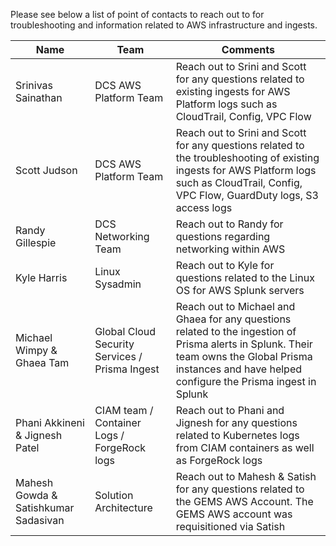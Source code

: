 Please see below a list of point of contacts to reach out to for troubleshooting and information related to AWS infrastructure and ingests.


| Name | Team | Comments|
|--|--|--|
| Srinivas Sainathan | DCS AWS Platform Team | Reach out to Srini and Scott for any questions related to existing ingests for AWS Platform logs such as CloudTrail, Config, VPC Flow |
| Scott Judson | DCS AWS Platform Team | Reach out to Srini and Scott for any questions related to the troubleshooting of existing ingests for AWS Platform logs such as CloudTrail, Config, VPC Flow, GuardDuty logs, S3 access logs |
| Randy Gillespie | DCS Networking Team | Reach out to Randy for questions regarding networking within AWS |
| Kyle Harris | Linux Sysadmin | Reach out to Kyle for questions related to the Linux OS for AWS Splunk servers |
| Michael Wimpy & Ghaea Tam | Global Cloud Security Services / Prisma Ingest | Reach out to Michael and Ghaea for any questions related to the ingestion of Prisma alerts in Splunk. Their team owns the Global Prisma instances and have helped configure the Prisma ingest in Splunk |
| Phani Akkineni & Jignesh Patel | CIAM team / Container Logs / ForgeRock logs | Reach out to Phani and Jignesh for any questions related to Kubernetes logs from CIAM containers as well as ForgeRock logs |
| Mahesh Gowda & Satishkumar Sadasivan | Solution Architecture | Reach out to Mahesh & Satish for any questions related to the GEMS AWS Account. The GEMS AWS account was requisitioned via Satish |

